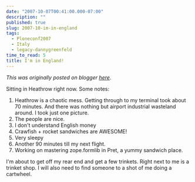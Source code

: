 ```yaml
---
date: "2007-10-07T00:41:00.000-07:00"
description: ""
published: true
slug: 2007-10-im-in-england
tags:
  - Ploneconf2007
  - Italy
  - legacy-dannygreenfeld
time_to_read: 5
title: I'm in England!
---
```


_This was originally posted on blogger [here](https://dannygreenfeld.blogspot.com/2007/10/im-in-england.html)_.

Sitting in Heathrow right now. Some notes:

1. Heathrow is a chaotic mess. Getting through to my terminal took about 70 minutes. And there was nothing but airport industrial wasteland around. I took just one picture.
2. The people are nice.
3. I don't understand English money
4. Crawfish + rocket sandwiches are AWESOME!
5. Very sleepy
6. Another 90 minutes till my next flight.
7. Working on mastering zope.formlib in Pret, a yummy sandwich place.

I'm about to get off my rear end and get a few trinkets. Right next to me is a trinket shop. I will also need to find someone to a shot of me doing a cartwheel.
